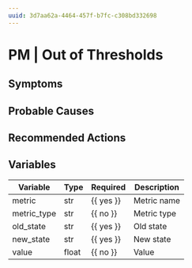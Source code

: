 ```yaml
---
uuid: 3d7aa62a-4464-457f-b7fc-c308bd332698
---
```

# PM | Out of Thresholds

## Symptoms

## Probable Causes

## Recommended Actions

## Variables

Variable | Type | Required | Description
--- | --- | --- | ---
metric | str | {{ yes }} | Metric name
metric_type | str | {{ no }} | Metric type
old_state | str | {{ yes }} | Old state
new_state | str | {{ yes }} | New state
value | float | {{ no }} | Value
